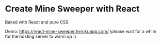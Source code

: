 # Create Mine Sweeper with React

Baked with React and pure CSS


Demo: https://react-mine-sweeper.herokuapp.com/
(please wait for a while for the hosting server to warm up :)
